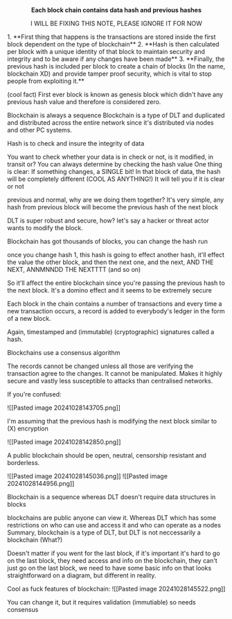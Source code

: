 <p style="text-align: center"><b>Each block chain contains data hash and previous hashes</b></p>

<p style="text-align:center">I WILL BE FIXING THIS NOTE, PLEASE IGNORE IT FOR NOW</p>
1. **First thing that happens is the transactions are stored inside the first block dependent on the type of blockchain**
2. **Hash is then calculated per block with a unique identity of that block to maintain security and integrity and to be aware if any changes have been made**
3. **Finally, the previous hash is included per block to create a chain of blocks (In the name, blockchain XD) and provide tamper proof security, which is vital to stop people from exploiting it.**

(cool fact) First ever block is known as genesis block which didn't have any previous hash value and therefore is considered zero.

Blockchain is always a sequence 
Blockchain is a type of DLT and duplicated and distributed across the entire network since it's distributed via nodes and other PC systems.


Hash is to check and insure the integrity of data

You want to check whether your data is in check or not, is it modified, in transit or? You can always determine by checking the hash value
One thing is clear: If something changes, a SINGLE bit! In that block of data, the hash will be completely different (COOL  AS ANYTHING!)
It will tell you if it is clear or not

previous and normal, why are we doing them together?
It's very simple, any hash from previous block will become the previous hash of the next block

DLT is super robust and secure, how? let's say a hacker or threat actor wants to modify the block.

Blockchain has got thousands of blocks, you can change the hash run

once you change hash 1, this hash is going to effect another hash, it'll effect the value the other block, and then the next one, and the next, AND THE NEXT, ANNMNNDD THE NEXTTTT (and so on)

So it'll affect the entire blockchain since you're passing the previous hash to the next block. It's a domino effect and it seems to be extremely secure

Each block in the chain contains a number of transactions and every time a new transaction occurs, a record is added to everybody's ledger in the form of a new block.

Again, timestamped and (immutable) (cryptographic) signatures called a hash.

Blockchains use a consensus algorithm

The records cannot be changed unless all those are verifying the transaction agree to the changes. It cannot be manipulated. Makes it highly secure and vastly less susceptible to attacks than centralised networks.

If you're confused:

![[Pasted image 20241028143705.png]]

I'm assuming that the previous hash is modifying the next block similar to (X) encryption

![[Pasted image 20241028142850.png]]

A public blockchain should be open, neutral, censorship resistant and borderless.


![[Pasted image 20241028145036.png]]
![[Pasted image 20241028144956.png]]



Blockchain is a sequence whereas DLT doesn't require data structures in blocks

blockchains are public anyone can view it. Whereas DLT which has some restrictions on who can use and access it and who can operate as a nodes
Summary, blockchain is a type of DLT, but DLT is not neccessarily a blockchain (What?)

Doesn't matter if you went for the last block, if it's important it's hard to go on the last block, they need access and info on the blockchain, they can't just go on the last block, we need to have some basic info on that looks straightforward on a diagram, but different in reality.


Cool as fuck features of blockchain:
![[Pasted image 20241028145522.png]]

You can change it, but it requires validation (immutiable) so needs consensus